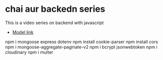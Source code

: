 # chai aur backedn series

This is a video series on backend with javascript
- [Model link](https://app.eraser.io/workspace/YtPqZ1VogxGy1jzIDkzj)

npm i mongoose express dotenv
npm install cookie-parser
npm install cors
npm i mongoose-aggregate-paginate-v2
npm i bcrypt jsonwebtoken
npm i cloudinary
npm i multer